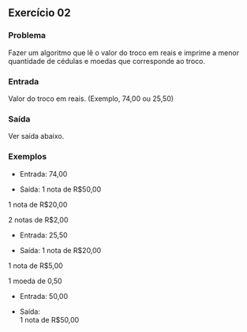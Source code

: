 ## Exercício 02

### Problema

Fazer um algoritmo que lê o valor do troco em reais e imprime a menor quantidade de cédulas e moedas que corresponde ao troco.


### Entrada

Valor do troco em reais. (Exemplo, 74,00 ou 25,50)

### Saída

Ver saída abaixo.

### Exemplos

+ Entrada: 74,00

+ Saída: 
1 nota de R$50,00

1 nota de R$20,00

2 notas de R$2,00 

+ Entrada: 25,50

+ Saída:
1 nota de R$20,00

1 nota de R$5,00

1 moeda de 0,50

+ Entrada: 50,00        

+ Saída:        
1 nota de R$50,00


 
